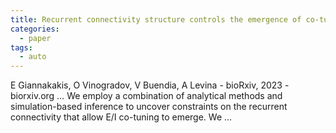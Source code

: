 ```yaml
---
title: Recurrent connectivity structure controls the emergence of co-tuned excitation and inhibition
categories:
  - paper
tags:
  - auto
---
```

E Giannakakis, O Vinogradov, V Buendia, A Levina - bioRxiv, 2023 - biorxiv.org
… We employ a combination of analytical methods and simulation-based inference to uncover constraints on the recurrent connectivity that allow E/I co-tuning to emerge. We …
